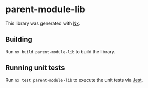 # parent-module-lib

This library was generated with [Nx](https://nx.dev).

## Building

Run `nx build parent-module-lib` to build the library.

## Running unit tests

Run `nx test parent-module-lib` to execute the unit tests via [Jest](https://jestjs.io).
